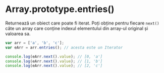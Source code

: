 # Array.prototype.entries()

Returnează un obiect care poate fi iterat. Poți obține pentru fiecare `next()` câte un array care conține indexul elementului din array-ul original și valoarea sa.

```javascript
var arr = ['a', 'b', 'c'];
var eArr = arr.entries(); // acesta este un Iterator

console.log(eArr.next().value); // [0, 'a']
console.log(eArr.next().value); // [1, 'b']
console.log(eArr.next().value); // [2, 'c']
```
